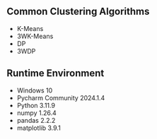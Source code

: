 ## Common Clustering Algorithms
- K-Means
- 3WK-Means
- DP
- 3WDP

## Runtime Environment
- Windows 10
- Pycharm Community 2024.1.4
- Python 3.11.9
- numpy 1.26.4
- pandas 2.2.2
- matplotlib 3.9.1
